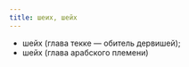 ```yaml
---
title: шеих, шейх
---
```


* шейх (глава текке — обитель дервишей);
* шейх (глава арабского племени)
